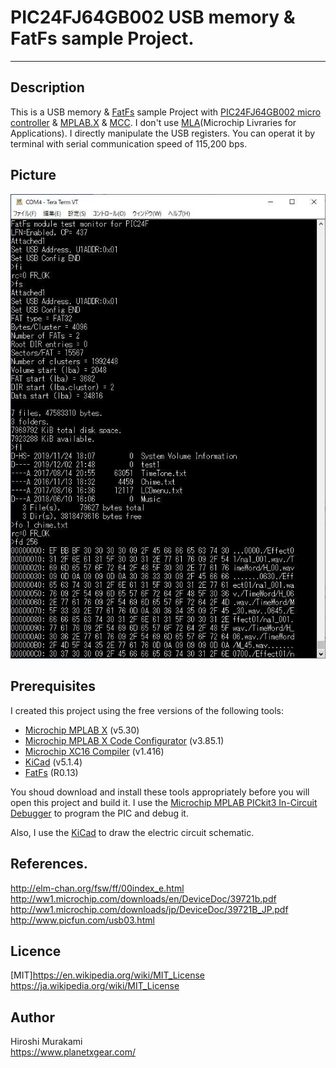 ﻿# PIC24FJ64GB002 USB memory & FatFs sample Project.
---
## Description

This is a USB memory & [FatFs][7] sample Project with [PIC24FJ64GB002 micro controller][5] & [MPLAB.X][1] & [MCC][2].
I don't use [MLA][6](Microchip Livraries for Applications). I directly manipulate the USB registers.
You can operat it by terminal with serial communication speed of 115,200 bps.

## Picture
![Alt text](/Picture/WS001081_console.JPG)


## Prerequisites
I created this project using the free versions of the following tools:
 * [Microchip MPLAB X][1] (v5.30)
 * [Microchip MPLAB X Code Configurator][2] (v3.85.1)
 * [Microchip XC16 Compiler][4] (v1.416)
 * [KiCad][6] (v5.1.4)
 * [FatFs][7] (R0.13)

You shoud download and install these tools appropriately before you will open this project and build it.
I use the [Microchip MPLAB PICkit3 In-Circuit Debugger][3] to program the PIC and debug it.  

Also, I use the [KiCad][6] to draw the electric circuit schematic.


## References.
<http://elm-chan.org/fsw/ff/00index_e.html> 
<http://ww1.microchip.com/downloads/en/DeviceDoc/39721b.pdf> 
<http://ww1.microchip.com/downloads/jp/DeviceDoc/39721B_JP.pdf> 
<http://www.picfun.com/usb03.html>



## Licence
[MIT]<https://en.wikipedia.org/wiki/MIT_License>  <https://ja.wikipedia.org/wiki/MIT_License>


## Author
Hiroshi Murakami  
<https://www.planetxgear.com/>  

[1]: http://www.microchip.com/pagehandler/en-us/family/mplabx/ "MPLAB X"
[2]: http://www.microchip.com/mplab/mplab-code-configurator "MPLAB Code Configurator "
[3]: http://www.microchip.com/Developmenttools/ProductDetails.aspx?PartNO=PG164130 "MPLAB PICkit3 In-Circuit Debugger"
[4]: http://www.microchip.com/pagehandler/en_us/devtools/mplabxc/ "MPLAB XC Compilers"
[5]: https://www.microchip.com/wwwproducts/en/PIC24FJ64GB002
[6]: https://www.microchip.com/mplab/microchip-libraries-for-applications 
[7]: http://elm-chan.org/fsw/ff/00index_e.html 

